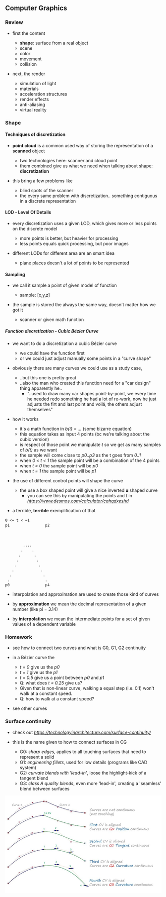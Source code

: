 ## Computer Graphics
### Review
- first the content
	* **shape**: surface from a real object
	* scene
	* color
	* movement
	* collision

- next, the render
	* simulation of light
	* materials
	* acceleration structures
	* render effects
	* anti-aliasing
	* virtual reality

### Shape
#### Techniques of discretization
- __point cloud__ is a common used way of storing the representation of a __scanned__ object
	* two technologies here: scanner and cloud point
	* them combined give us what we need when talking about shape: __discretization__

- this bring a few problems like 
	* blind spots of the scanner
	* the every same problem with discretization.. something contiguous in a discrete representation

#### LOD - Level Of Details
- every discretization uses a given LOD, which gives more or less points on the discrete model
	* more points is better, but heavier for processing
	* less points equals quick processing, but poor images

- different LODs for different area are an smart idea
	* plane places doesn't a lot of points to be represented

#### Sampling
- we call it sample a point of given model of function
	* sample: [x,y,z]

- the sample is stored the always the same way, doesn't matter how we got it
	* scanner or given math function

##### Function discretization - Cubic Bézier Curve

- we want to do a discretization a cubic Bézier curve
	* we could have the function first
	* or we could just adjust manually some points in a "curve shape"

- obviously there are many curves we could use as a study case,
	* ..but this one is pretty great
	* ..also the man who created this function need for a "car design" thing apparently he.. 
		+ "..used to draw many car shapes point-by-point, we every time he needed
		redo something he had a lot of re-work, now he just adjusts the firt and last point
		and voilá, the others adjust themselves"

- how it works
	* it's a math function in _b(t) = ..._ (some bizarre equation)
	* this equation takes as input 4 points (bc we're talking about the cubic version)
	* is respect of those point we manipulate _t_ so we get as many samples of _b(t)_ as we want
	* the sample will come close to _p0..p3_ as the t goes from _0..1_
	* when _0 < t < 1_ the sample point will be a combination of the 4 points
	* when _t = 0_ the sample point will be _p0_
	* when _t = 1_ the sample point will be _p1_

- the use of different control points will shape the curve
	* the use a box shaped point will give a nice inverted __u__ shaped curve
		+ you can see this by manipulating the points and _t_ in _https://www.desmos.com/calculator/cahqdxeshd_

- a terrible, **terrible** exemplification of that
```
0 <= t < =1
p1                p2



        ....
       .    .
      .      .
     .        .
    .          .
   .            .
  .              .
 .                .
p0                p4
```

- interpolation and approximation are used to create those kind of curves

- by __approximation__ we mean the decimal representation of a given number (like pi = 3.14)
- by __interpolation__ we mean the intermediate points for a set of given values of a dependent variable

### Homework
- see how to connect two curves and what is G0, G1, G2 continuity

- in a Bézier curve the 
	* _t = 0_ give us the _p0_
	* _t = 1_ give us the _p1_
	* _t = 0.5_ give us a point between _p0_ and _p1_
	* Q: what does _t = 0.25_ give us?
	* Given that is non-linear curve, walking a equal step (i.e. 0.1) won't walk at a constant speed.
	* Q: how to walk at a constant speed?

- see other curves

### Surface continuity
- check out _https://technologyinarchitecture.com/surface-continuity/_

- this is the name given to how to connect surfaces in CG 
	* G0: _sharp edges_, applies to all touching surfaces that need to represent a solid
	* G1: _engineering fillets_, used for low details (programs like CAD system)
	* G2: _curvate blends with 'lead-in'_, loose the highlight-kick of a tangent blend
	* G3: _class A quality blends_, even more 'lead-in', creating a 'seamless' blend between surfaces

![Continuity explained](img/continuity.jpg)
